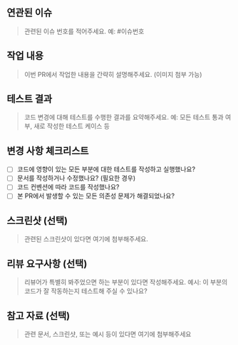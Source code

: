 ## 연관된 이슈

> 관련된 이슈 번호를 적어주세요. 예: #이슈번호

## 작업 내용

> 이번 PR에서 작업한 내용을 간략히 설명해주세요. (이미지 첨부 가능)

## 테스트 결과

> 코드 변경에 대해 테스트를 수행한 결과를 요약해주세요. 예: 모든 테스트 통과 여부, 새로 작성한 테스트 케이스 등

## 변경 사항 체크리스트

- [ ] 코드에 영향이 있는 모든 부분에 대한 테스트를 작성하고 실행했나요?
- [ ] 문서를 작성하거나 수정했나요? (필요한 경우)
- [ ] 코드 컨벤션에 따라 코드를 작성했나요?
- [ ] 본 PR에서 발생할 수 있는 모든 의존성 문제가 해결되었나요?

## 스크린샷 (선택)

> 관련된 스크린샷이 있다면 여기에 첨부해주세요.

## 리뷰 요구사항 (선택)

> 리뷰어가 특별히 봐주었으면 하는 부분이 있다면 작성해주세요. 
> 예시: 이 부분의 코드가 잘 작동하는지 테스트해 주실 수 있나요?

## 참고 자료 (선택)

> 관련 문서, 스크린샷, 또는 예시 등이 있다면 여기에 첨부해주세요
